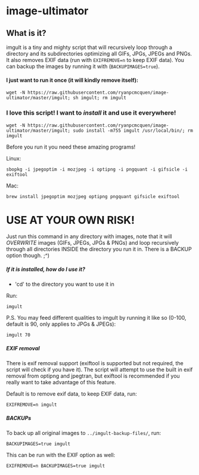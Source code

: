 image-ultimator
===============

## What is it?
imgult is a tiny and mighty script that will recursively loop through a directory and its subdirectories optimizing all GIFs, JPGs, JPEGs and PNGs. It also removes EXIF data (run with ```EXIFREMOVE=n``` to keep EXIF data). You can backup the images by running it with (```BACKUPIMAGES=true```).


#### I just want to run it once (it will kindly remove itself):

    wget -N https://raw.githubusercontent.com/ryanpcmcquen/image-ultimator/master/imgult; sh imgult; rm imgult


### I love this script! I want to *install* it and use it everywhere!

    wget -N https://raw.githubusercontent.com/ryanpcmcquen/image-ultimator/master/imgult; sudo install -m755 imgult /usr/local/bin/; rm imgult



Before you run it you need these amazing programs!

Linux:

    sbopkg -i jpegoptim -i mozjpeg -i optipng -i pngquant -i gifsicle -i exiftool

Mac:

    brew install jpegoptim mozjpeg optipng pngquant gifsicle exiftool


# USE AT YOUR OWN RISK!

Just run this command in any directory with images, note that it will *OVERWRITE* images (GIFs, JPEGs, JPGs & PNGs) and loop recursively through all directories INSIDE the directory you run it in. There is a BACKUP option though.  ;^)



##### If it is installed, how do I use it?

 - 'cd' to the directory you want to use it in

Run:

    imgult


P.S. You may feed different qualities to imgult by running it like so (0-100, default is 90, only applies to JPGs & JPEGs):

    imgult 70


##### EXIF removal

There is exif removal support (exiftool is supported but not required, the script will check if you have it). The script will attempt to use the built in exif removal from optipng and jpegtran, but exiftool is recommended if you really want to take advantage of this feature.

Default is to remove exif data, to keep EXIF data, run:

    EXIFREMOVE=n imgult


##### BACKUPs

To back up all original images to ```../imgult-backup-files/```, run:

    BACKUPIMAGES=true imgult

This can be run with the EXIF option as well:

    EXIFREMOVE=n BACKUPIMAGES=true imgult

